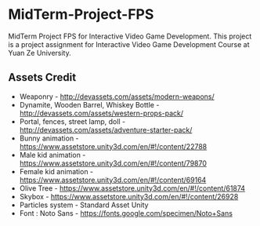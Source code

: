 # MidTerm-Project-FPS
MidTerm Project FPS for Interactive Video Game Development. This project is a project assignment for Interactive Video Game Development Course at Yuan Ze University.

## Assets Credit
- Weaponry - http://devassets.com/assets/modern-weapons/
- Dynamite, Wooden Barrel, Whiskey Bottle - http://devassets.com/assets/western-props-pack/
- Portal, fences, street lamp, doll - http://devassets.com/assets/adventure-starter-pack/
- Bunny animation - https://www.assetstore.unity3d.com/en/#!/content/22788
- Male kid animation - https://www.assetstore.unity3d.com/en/#!/content/79870
- Female kid animation - https://www.assetstore.unity3d.com/en/#!/content/69164
- Olive Tree - https://www.assetstore.unity3d.com/en/#!/content/61874
- Skybox - https://www.assetstore.unity3d.com/en/#!/content/26928
- Particles system - Standard Asset Unity
- Font : Noto Sans - https://fonts.google.com/specimen/Noto+Sans
